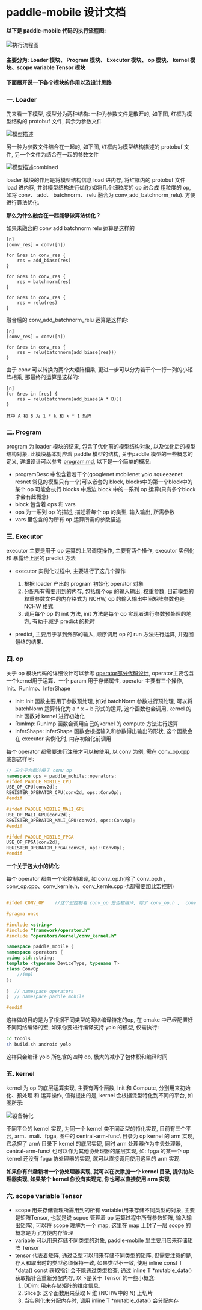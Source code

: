 # paddle-mobile 设计文档


#### 以下是 paddle-mobile 代码的执行流程图:

![执行流程图](http://mms-graph.bj.bcebos.com/paddle-mobile/git_images/flow_chart.png)


#### 主要分为: Loader 模块、 Program 模块、 Executor 模块、 op 模块、 kernel 模块、scope variable Tensor 模块

#### 下面展开说一下各个模块的作用以及设计思路

### 一. Loader
先来看一下模型, 模型分为两种结构:
 一种为参数文件是散开的, 如下图, 红框为模型结构的 protobuf 文件, 其余为参数文件

![模型描述](http://mms-graph.bj.bcebos.com/paddle-mobile/git_images/model_desc.png)


另一种为参数文件结合在一起的, 如下图, 红框内为模型结构描述的 protobuf 文件, 另一个文件为结合在一起的参数文件

![模型描述combined](http://mms-graph.bj.bcebos.com/paddle-mobile/git_images/model_desc_combined.png)


loader 模块的作用是将模型结构信息 load 进内存, 将红框内的 protobuf 文件 load 进内存, 并对模型结构进行优化(如将几个细粒度的 op 融合成 粗粒度的 op, 如将 conv、 add、 batchnorm、 relu 融合为 conv\_add\_batchnorm\_relu).
方便进行算法优化.

__那么为什么融合在一起能够做算法优化 ?__

如果未融合的 conv add batchnorm relu 运算是这样的

```
[n]
[conv_res] = conv([n])

for &res in conv_res {
	res = add_biase(res)
}

for &res in conv_res {
	res = batchnorm(res)
}

for &res in conv_res {
	res = relu(res)
}

```
融合后的 conv\_add\_batchnorm\_relu 运算是这样的:

```
[n]
[conv_res] = conv([n])

for &res in conv_res {
	res = relu(batchnorm(add_biase(res)))
}

```
由于 conv 可以转换为两个大矩阵相乘, 更进一步可以分为若干个一行一列的小矩阵相乘, 那最终的运算是这样的:

```
[n]
for &res in [res] {
	res = relu(batchnorm(add_biase(A * B)))
}

其中 A 和 B 为 1 * k 和 k * 1 矩阵

```



### 二. Program

program 为 loader 模块的结果, 包含了优化前的模型结构对象, 以及优化后的模型结构对象, 此模块基本对应着 paddle 模型的结构, 关于paddle 模型的一些概念的定义, 详细设计可以参考 [program.md](https://github.com/PaddlePaddle/Paddle/blob/develop/doc/fluid/design/concepts/program.md), 以下是一个简单的概况: 

* programDesc 中包含着若干个(googlenet mobilenet yolo squeezenet resnet 常见的模型只有一个)可以嵌套的 block, blocks中的第一个block中的某个 op 可能会执行 blocks 中后边 block 中的一系列 op 运算(只有多个block才会有此概念)
* block 包含着 ops 和 vars
* ops 为一系列 op 的描述, 描述着每个 op 的类型, 输入输出, 所需参数
* vars 里包含的为所有 op 运算所需的参数描述

### 三. Executor

executor 主要是用于 op 运算的上层调度操作, 主要有两个操作,  executor 实例化 和 暴露给上层的 predict 方法

* executor 实例化过程中, 主要进行了这几个操作 
	1. 根据 loader 产出的 program 初始化 operator 对象 
	2. 分配所有需要用到的内存, 包括每个op 的输入输出, 权重参数, 目前模型的权重参数文件的内存格式为 NCHW, op 的输入输出中间矩阵参数也是 NCHW 格式
	3. 调用每个 op 的 init 方法, init 方法是每个 op 实现者进行参数预处理的地方, 有助于减少 predict 的耗时

* predict, 主要用于拿到外部的输入, 顺序调用 op 的 run 方法进行运算, 并返回最终的结果.


### 四. op
关于 op 模块代码的详细设计可以参考 [operator部分代码设计](https://github.com/PaddlePaddle/paddle-mobile/issues/300), operator主要包含一个kernel用于运算、一个 param 用于存储属性, operator 主要有三个操作, Init、RunImp、InferShape

* Init: Init 函数主要用于参数预处理, 如对 batchNorm 参数进行预处理, 可以将 batchNorm 运算转化为 a * x + b 形式的运算, 这个函数也会调用, kernel 的 Init 函数对 kernel 进行初始化
* RunImp: RunImp 函数会调用自己的kernel 的 compute 方法进行运算
* InferShape: InferShape 函数会根据输入和参数得出输出的形状, 这个函数会在 executor 实例化时, 内存初始化前调用

每个 operator 都需要进行注册才可以被使用, 以 conv 为例, 需在 conv_op.cpp 底部这样写: 

```c++
// 三个平台都注册了 conv op
namespace ops = paddle_mobile::operators;
#ifdef PADDLE_MOBILE_CPU
USE_OP_CPU(conv2d);
REGISTER_OPERATOR_CPU(conv2d, ops::ConvOp);
#endif

#ifdef PADDLE_MOBILE_MALI_GPU
USE_OP_MALI_GPU(conv2d);
REGISTER_OPERATOR_MALI_GPU(conv2d, ops::ConvOp);
#endif

#ifdef PADDLE_MOBILE_FPGA
USE_OP_FPGA(conv2d);
REGISTER_OPERATOR_FPGA(conv2d, ops::ConvOp);
#endif

```

__一个关于包大小的优化__:

每个 operator 都由一个宏控制编译, 如 conv_op.h(除了 conv_op.h ,  conv_op.cpp、conv_kernle.h、conv_kernle.cpp 也都需要加此宏控制)

```c++

#ifdef CONV_OP    //这个宏控制着 conv_op 是否被编译, 除了 conv_op.h ,  conv_op.cpp、conv_kernle.h conv_kernle.cpp 也都需要加此宏控制

#pragma once

#include <string>
#include "framework/operator.h"
#include "operators/kernel/conv_kernel.h"

namespace paddle_mobile {
namespace operators {
using std::string;
template <typename DeviceType, typename T>
class ConvOp
	//impl  
};

}  // namespace operators
}  // namespace paddle_mobile

#endif

```
这样做的目的是为了根据不同类型的网络编译特定的op, 在 cmake 中已经配置好不同网络编译的宏, 如果你要进行编译支持 yolo 的模型, 仅需执行:

```sh
cd toools
sh build.sh android yolo

```
这样只会编译 yolo 所包含的四种 op, 极大的减小了包体积和编译时间

### 五. kernel
kernel 为 op 的底层运算实现, 主要有两个函数, Init 和 Compute, 分别用来初始化、预处理 和 运算操作, 值得提出的是, kernel 会根据泛型特化到不同的平台, 如图所示:

![设备特化](http://mms-graph.bj.bcebos.com/paddle-mobile/git_images/devices.png)

不同平台的 kernel 实现, 为同一个 kernel 类不同泛型的特化实现, 目前有三个平台, arm、mali、fpga, 图中的 central-arm-func\ 目录为 op kernel 的 arm 实现, 它承担了 arm\ 目录下 kernel 的底层实现, 同时 arm 处理器作为中央处理器, central-arm-func\ 也可以作为其他协处理器的底层实现, 如: fpga 的某一个 op kernel 还没有 fpga 协处理器的实现, 就可以直接调用使用这里的 arm 实现.

__如果你有兴趣新增一个协处理器实现, 就可以在次添加一个 kernel 目录, 提供协处理器实现, 如果某个 kernel 你没有实现完, 你也可以直接使用 arm 实现__

### 六. scope variable Tensor
* scope 用来存储管理所需用到的所有 variable(用来存储不同类型的对象, 主要是矩阵Tensor, 也就是说 scpoe 管理着 op 运算过程中所有参数矩阵, 输入输出矩阵), 可以将 scope 理解为一个 map, 这里在 map 上封了一层 scope 的概念是为了方便内存管理
* variable 可以用来存储不同类型的对象, paddle-mobile 里主要用它来存储矩阵 Tensor
* tensor 代表着矩阵, 通过泛型可以用来存储不同类型的矩阵, 但需要注意的是, 存入和取出时的类型必须保持一致, 如果类型不一致,  使用 inline const T \*data() const 获取指针会不能通过类型检查, 通过  inline T \*mutable_data() 获取指针会重新分配内存, 以下是关于 Tensor 的一些小概念:
	1. DDim: 用来存储矩阵的维度信息.
	2. Slice(): 这个函数用来获取 N 维 (NCHW中的 N) 上切片
	3. 当实例化未分配内存时, 调用 inline T *mutable_data() 会分配内存






